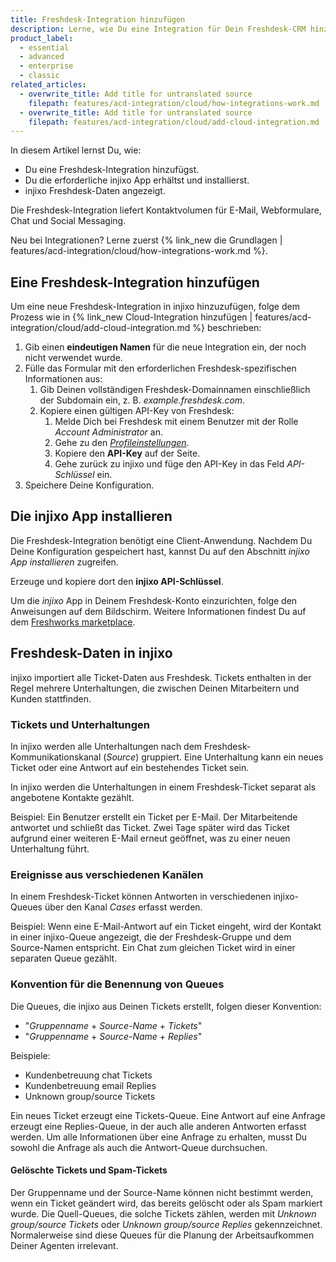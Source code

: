 ```yaml
---
title: Freshdesk-Integration hinzufügen
description: Lerne, wie Du eine Integration für Dein Freshdesk-CRM hinzufügst.
product_label:
  - essential
  - advanced
  - enterprise
  - classic
related_articles:
  - overwrite_title: Add title for untranslated source
    filepath: features/acd-integration/cloud/how-integrations-work.md
  - overwrite_title: Add title for untranslated source
    filepath: features/acd-integration/cloud/add-cloud-integration.md
---
```


In diesem Artikel lernst Du, wie:
- Du eine Freshdesk-Integration hinzufügst.
- Du die erforderliche injixo App erhältst und installierst.
- injixo Freshdesk-Daten angezeigt.

Die Freshdesk-Integration liefert Kontaktvolumen für E-Mail, Webformulare, Chat und Social Messaging.

Neu bei Integrationen? Lerne zuerst {% link_new die Grundlagen | features/acd-integration/cloud/how-integrations-work.md %}.

## Eine Freshdesk-Integration hinzufügen

Um eine neue Freshdesk-Integration in injixo hinzuzufügen, folge dem Prozess wie in {% link_new Cloud-Integration hinzufügen | features/acd-integration/cloud/add-cloud-integration.md %} beschrieben:

1. Gib einen **eindeutigen Namen** für die neue Integration ein, der noch nicht verwendet wurde.
2. Fülle das Formular mit den erforderlichen Freshdesk-spezifischen Informationen aus:
   1. Gib Deinen vollständigen Freshdesk-Domainnamen einschließlich der Subdomain ein, z. B. *example.freshdesk.com*.
   2. Kopiere einen gültigen API-Key von Freshdesk:
      1. Melde Dich bei Freshdesk mit einem Benutzer mit der Rolle _Account Administrator_ an.
      2. Gehe zu den [_Profileinstellungen_](https://support.freshdesk.com/support/solutions/articles/215517-how-to-find-your-api-key).
      3. Kopiere den **API-Key** auf der Seite.
      4. Gehe zurück zu injixo und füge den API-Key in das Feld _API-Schlüssel_ ein.
3. Speichere Deine Konfiguration.

## Die injixo App installieren

Die Freshdesk-Integration benötigt eine Client-Anwendung. Nachdem Du Deine Konfiguration gespeichert hast, kannst Du auf den Abschnitt _injixo App installieren_ zugreifen.

Erzeuge und kopiere dort den **injixo API-Schlüssel**.  

Um die *injixo* App in Deinem Freshdesk-Konto einzurichten, folge den Anweisungen auf dem Bildschirm. Weitere Informationen findest Du auf dem [Freshworks marketplace](https://www.freshworks.com/apps/freshdesk/injixo_connect).

## Freshdesk-Daten in injixo

injixo importiert alle Ticket-Daten aus Freshdesk. Tickets enthalten in der Regel mehrere Unterhaltungen, die zwischen Deinen Mitarbeitern und Kunden stattfinden.

### Tickets und Unterhaltungen

In injixo werden alle Unterhaltungen nach dem Freshdesk-Kommunikationskanal (_Source_) gruppiert. Eine Unterhaltung kann ein neues Ticket oder eine Antwort auf ein bestehendes Ticket sein.

In injixo werden die Unterhaltungen in einem Freshdesk-Ticket separat als angebotene Kontakte gezählt.

Beispiel: Ein Benutzer erstellt ein Ticket per E-Mail. Der Mitarbeitende antwortet und schließt das Ticket. Zwei Tage später wird das Ticket aufgrund einer weiteren E-Mail erneut geöffnet, was zu einer neuen Unterhaltung führt.

### Ereignisse aus verschiedenen Kanälen

In einem Freshdesk-Ticket können Antworten in verschiedenen injixo-Queues über den Kanal *Cases* erfasst werden.

Beispiel: Wenn eine E-Mail-Antwort auf ein Ticket eingeht, wird der Kontakt in einer injixo-Queue angezeigt, die der Freshdesk-Gruppe und dem Source-Namen entspricht. Ein Chat zum gleichen Ticket wird in einer separaten Queue gezählt.

### Konvention für die Benennung von Queues

Die Queues, die injixo aus Deinen Tickets erstellt, folgen dieser Konvention:

- "*Gruppenname* + *Source-Name* + _Tickets_"
- "*Gruppenname* + *Source-Name* + _Replies_"

Beispiele:

- Kundenbetreuung chat Tickets
- Kundenbetreuung email Replies
- Unknown group/source Tickets

Ein neues Ticket erzeugt eine Tickets-Queue. Eine Antwort auf eine Anfrage erzeugt eine Replies-Queue, in der auch alle anderen Antworten erfasst werden. Um alle Informationen über eine Anfrage zu erhalten, musst Du sowohl die Anfrage als auch die Antwort-Queue durchsuchen.

#### Gelöschte Tickets und Spam-Tickets

Der Gruppenname und der Source-Name können nicht bestimmt werden, wenn ein Ticket geändert wird, das bereits gelöscht oder als Spam markiert wurde. Die Quell-Queues, die solche Tickets zählen, werden mit _Unknown group/source Tickets_ oder _Unknown group/source Replies_ gekennzeichnet. Normalerweise sind diese Queues für die Planung der Arbeitsaufkommen Deiner Agenten irrelevant.
